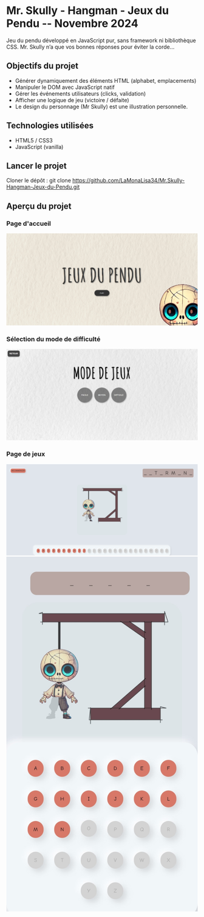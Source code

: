 # Mr. Skully - Hangman - Jeux du Pendu -- Novembre 2024 

Jeu du pendu développé en JavaScript pur, sans framework ni bibliothèque CSS.
Mr. Skully n’a que vos bonnes réponses pour éviter la corde…

## Objectifs du projet

- Générer dynamiquement des éléments HTML (alphabet, emplacements)
- Manipuler le DOM avec JavaScript natif
- Gérer les événements utilisateurs (clicks, validation)
- Afficher une logique de jeu (victoire / défaite)
- Le design du personnage (Mr Skully) est une illustration personnelle.

## Technologies utilisées

- HTML5 / CSS3
- JavaScript (vanilla)

## Lancer le projet

Cloner le dépôt :
git clone https://github.com/LaMonaLisa34/Mr.Skully-Hangman-Jeux-du-Pendu.git

## Aperçu du projet 

### Page d'accueil
![Homepage](assets/images_projet_git/homepage.png)

### Sélection du mode de difficulté 
![Mode](assets/images_projet_git/modejeux.png)

### Page de jeux
![Jeux](assets/images_projet_git/jeux.png)
![Jeux](assets/images_projet_git/jeux_mobile.jpg)

